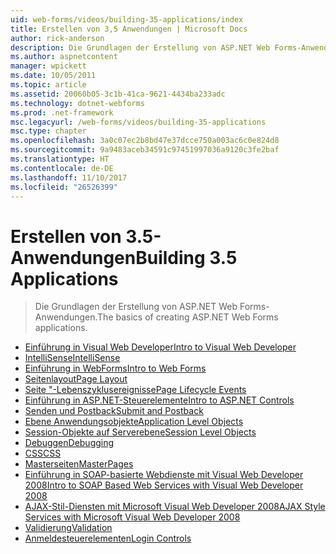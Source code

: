 ```yaml
---
uid: web-forms/videos/building-35-applications/index
title: Erstellen von 3,5 Anwendungen | Microsoft Docs
author: rick-anderson
description: Die Grundlagen der Erstellung von ASP.NET Web Forms-Anwendungen.
ms.author: aspnetcontent
manager: wpickett
ms.date: 10/05/2011
ms.topic: article
ms.assetid: 20060b05-3c1b-41ca-9621-4434ba233adc
ms.technology: dotnet-webforms
ms.prod: .net-framework
msc.legacyurl: /web-forms/videos/building-35-applications
msc.type: chapter
ms.openlocfilehash: 3a0c07ec2b8bd47e37dcce750a003ac6c0e824d8
ms.sourcegitcommit: 9a9483aceb34591c97451997036a9120c3fe2baf
ms.translationtype: HT
ms.contentlocale: de-DE
ms.lasthandoff: 11/10/2017
ms.locfileid: "26526399"
---
```

<a name="building-35-applications"></a><span data-ttu-id="1cd5b-103">Erstellen von 3.5-Anwendungen</span><span class="sxs-lookup"><span data-stu-id="1cd5b-103">Building 3.5 Applications</span></span>
====================
> <span data-ttu-id="1cd5b-104">Die Grundlagen der Erstellung von ASP.NET Web Forms-Anwendungen.</span><span class="sxs-lookup"><span data-stu-id="1cd5b-104">The basics of creating ASP.NET Web Forms applications.</span></span>


- [<span data-ttu-id="1cd5b-105">Einführung in Visual Web Developer</span><span class="sxs-lookup"><span data-stu-id="1cd5b-105">Intro to Visual Web Developer</span></span>](intro-to-visual-web-developer.md)
- [<span data-ttu-id="1cd5b-106">IntelliSense</span><span class="sxs-lookup"><span data-stu-id="1cd5b-106">IntelliSense</span></span>](intellisense.md)
- [<span data-ttu-id="1cd5b-107">Einführung in WebForms</span><span class="sxs-lookup"><span data-stu-id="1cd5b-107">Intro to Web Forms</span></span>](intro-to-web-forms.md)
- [<span data-ttu-id="1cd5b-108">Seitenlayout</span><span class="sxs-lookup"><span data-stu-id="1cd5b-108">Page Layout</span></span>](page-layout.md)
- [<span data-ttu-id="1cd5b-109">Seite "-Lebenszyklusereignisse</span><span class="sxs-lookup"><span data-stu-id="1cd5b-109">Page Lifecycle Events</span></span>](page-lifecycle-events.md)
- [<span data-ttu-id="1cd5b-110">Einführung in ASP.NET-Steuerelemente</span><span class="sxs-lookup"><span data-stu-id="1cd5b-110">Intro to ASP.NET Controls</span></span>](intro-to-aspnet-controls.md)
- [<span data-ttu-id="1cd5b-111">Senden und Postback</span><span class="sxs-lookup"><span data-stu-id="1cd5b-111">Submit and Postback</span></span>](submit-and-postback.md)
- [<span data-ttu-id="1cd5b-112">Ebene Anwendungsobjekte</span><span class="sxs-lookup"><span data-stu-id="1cd5b-112">Application Level Objects</span></span>](application-level-objects.md)
- [<span data-ttu-id="1cd5b-113">Session-Objekte auf Serverebene</span><span class="sxs-lookup"><span data-stu-id="1cd5b-113">Session Level Objects</span></span>](session-level-objects.md)
- [<span data-ttu-id="1cd5b-114">Debuggen</span><span class="sxs-lookup"><span data-stu-id="1cd5b-114">Debugging</span></span>](debugging.md)
- [<span data-ttu-id="1cd5b-115">CSS</span><span class="sxs-lookup"><span data-stu-id="1cd5b-115">CSS</span></span>](css.md)
- [<span data-ttu-id="1cd5b-116">Masterseiten</span><span class="sxs-lookup"><span data-stu-id="1cd5b-116">MasterPages</span></span>](masterpages.md)
- [<span data-ttu-id="1cd5b-117">Einführung in SOAP-basierte Webdienste mit Visual Web Developer 2008</span><span class="sxs-lookup"><span data-stu-id="1cd5b-117">Intro to SOAP Based Web Services with Visual Web Developer 2008</span></span>](an-introduction-to-soap-based-web-services-with-visual-web-developer-2008.md)
- [<span data-ttu-id="1cd5b-118">AJAX-Stil-Diensten mit Microsoft Visual Web Developer 2008</span><span class="sxs-lookup"><span data-stu-id="1cd5b-118">AJAX Style Services with Microsoft Visual Web Developer 2008</span></span>](ajax-style-services-with-microsoft-visual-web-developer-2008.md)
- [<span data-ttu-id="1cd5b-119">Validierung</span><span class="sxs-lookup"><span data-stu-id="1cd5b-119">Validation</span></span>](validation.md)
- [<span data-ttu-id="1cd5b-120">Anmeldesteuerelementen</span><span class="sxs-lookup"><span data-stu-id="1cd5b-120">Login Controls</span></span>](login-controls.md)

